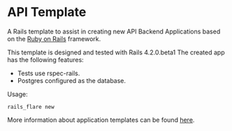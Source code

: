 # API Template

A Rails template to assist in creating new API Backend Applications based on
the [Ruby on Rails](http://rubyonrails.org/) framework.

This template is designed and tested with Rails 4.2.0.beta1 
The created app has the following features:
  * Tests use rspec-rails.
  * Postgres configured as the database.

Usage:

`rails_flare new`

More information about application templates can be found
[here](http://guides.rubyonrails.org/rails_application_templates.html).
